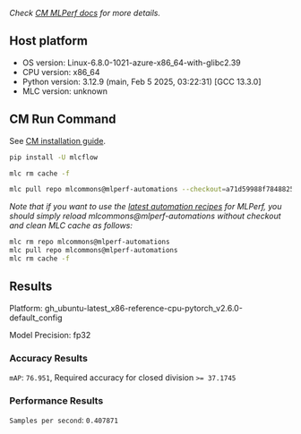 *Check [CM MLPerf docs](https://docs.mlcommons.org/inference) for more details.*

## Host platform

* OS version: Linux-6.8.0-1021-azure-x86_64-with-glibc2.39
* CPU version: x86_64
* Python version: 3.12.9 (main, Feb  5 2025, 03:22:31) [GCC 13.3.0]
* MLC version: unknown

## CM Run Command

See [CM installation guide](https://docs.mlcommons.org/inference/install/).

```bash
pip install -U mlcflow

mlc rm cache -f

mlc pull repo mlcommons@mlperf-automations --checkout=a71d59988f78488258a6242d0994a54a756a9d9f


```
*Note that if you want to use the [latest automation recipes](https://docs.mlcommons.org/inference) for MLPerf,
 you should simply reload mlcommons@mlperf-automations without checkout and clean MLC cache as follows:*

```bash
mlc rm repo mlcommons@mlperf-automations
mlc pull repo mlcommons@mlperf-automations
mlc rm cache -f

```

## Results

Platform: gh_ubuntu-latest_x86-reference-cpu-pytorch_v2.6.0-default_config

Model Precision: fp32

### Accuracy Results 
`mAP`: `76.951`, Required accuracy for closed division `>= 37.1745`

### Performance Results 
`Samples per second`: `0.407871`
